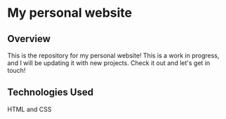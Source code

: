 # My personal website

## Overview

This is the repository for my personal website! This is a work in progress, and I  will be updating it with new projects. Check it out and let's get in touch! 

## Technologies Used

HTML and CSS
